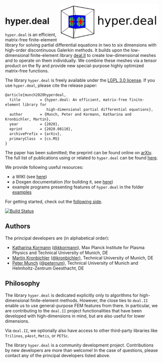 <img align="right" width="324" height="120" src="doc/pictures/logo.png">

# hyper.deal

`hyper.deal` is an efficient, matrix-free finite-element library for solving 
partial differential equations in two to six dimensions with high-order 
discontinuous Galerkin methods. It builds upon the low-dimensional 
finite-element library [deal.II](https://www.dealii.org/) to create low-dimensional 
meshes and to operate on them individually. We combine these meshes via a tensor 
product on the fly and provide new special-purpose highly optimized matrix-free 
functions.

The library `hyper.deal` is freely available under the [LGPL 3.0 license](LICENSE.MD).
If you use `hyper.deal`, please cite the release paper:
```
@article{munch2020hyperdeal,
  title         = {hyper.deal: An efficient, matrix-free finite-element library for 
                   high-dimensional partial differential equations},  
  author        = {Munch, Peter and Kormann, Katharina and Kronbichler, Martin},
  year          = {2020},
  eprint        = {2020.08110},
  archivePrefix = {arXiv},
  primaryClass  = {cs.MS}
}
```
The paper has been submitted; the preprint can be found online on [arXiv](https://arxiv.org/abs/2002.08110). 
The full list of publications using or related to `hyper.deal` can be found
[here](../../wiki/Publications).

We provide following useful resources:
- a WIKI (see [here](../../wiki/home))
- a Doxgen documentation (for building it, see [here](../../wiki/Installation#documentation))
- example programs presenting features of `hyper.deal` in the  folder [examples](examples)


For getting started, check out the [following side](../../wiki/Getting-started).

[![Build Status](https://travis-ci.org/hyperdeal/hyperdeal.svg?branch=master)](https://travis-ci.org/hyperdeal/hyperdeal)

## Authors

The principal developers are (in alphabetical order):

- [Katharina Kormann](https://www-m16.ma.tum.de/Allgemeines/KatharinaKormann) ([@kkormann](https://github.com/kkormann)), Max Planck Institute for Plasma Physics and Technical University of Munich, DE 
- [Martin Kronbichler](https://www.lnm.mw.tum.de/staff/martin-kronbichler/) ([@kronbichler](https://github.com/kronbichler)), Technical University of Munich, DE
- [Peter Munch](https://www.lnm.mw.tum.de/staff/peter-muench/) ([@peterrum](https://github.com/peterrum)), Technical University of Munich and Helmholtz-Zentrum Geesthacht, DE

## Philosophy

The library `hyper.deal` is dedicated explicitly only to algorithms for high-dimensional finite-element methods. However, the close ties to `deal.II` enable us to use general-purpose FEM features from there. In particular, we are contributing to the `deal.II` project functionalities that have been developed with high-dimensions in mind, but are also useful for lower dimensions. 

Via `deal.II`, we optionally also have access to other third-party libraries like `Trilinos`, `p4est`, `Metis`, or `PETSc`.

The library `hyper.deal` is a community development project. Contributions by new developers are more than welcome! In the case of questions, please contact any of the principal developers listed above. 
